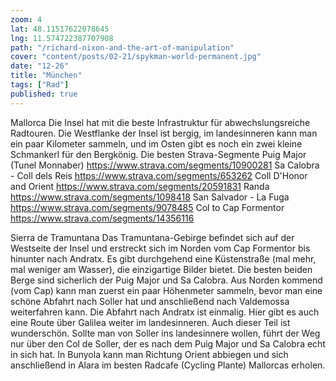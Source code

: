 ```yaml
---
zoom: 4
lat: 48.11517622078645
lng: 11.574722387707908
path: "/richard-nixon-and-the-art-of-manipulation"
cover: "content/posts/02-21/spykman-world-permanent.jpg"
date: "12-26"
title: "München"
tags: ["Rad"]
published: true
---
```


Mallorca
Die Insel hat mit die beste Infrastruktur für abwechslungsreiche Radtouren. Die Westflanke der Insel ist bergig, im landesinneren kann man ein paar Kilometer sammeln, und im Osten gibt es noch ein zwei kleine Schmankerl für den Bergkönig.
Die besten Strava-Segmente
Puig Major (Tunel Monnaber) https://www.strava.com/segments/10900281
Sa Calobra - Coll dels Reis https://www.strava.com/segments/653262
Coll D'Honor and Orient https://www.strava.com/segments/20591831
Randa https://www.strava.com/segments/1098418
San Salvador - La Fuga https://www.strava.com/segments/9078485
Col to Cap Formentor https://www.strava.com/segments/14356116

Sierra de Tramuntana
Das Tramuntana-Gebirge befindet sich auf der Westseite der Insel und erstreckt sich im Norden vom Cap Formentor bis hinunter nach Andratx. Es gibt durchgehend eine Küstenstraße (mal mehr, mal weniger am Wasser), die einzigartige Bilder bietet. Die besten beiden Berge sind sicherlich der Puig Major und Sa Calobra. Aus Norden kommend (vom Cap) kann man zuerst ein paar Höhenmeter sammeln, bevor man eine schöne Abfahrt nach Soller hat und anschließend nach Valdemossa weiterfahren kann. Die Abfahrt nach Andratx ist einmalig. Hier gibt es auch eine Route über Galilea weiter im landesinneren. Auch dieser Teil ist wunderschön. Sollte man von Soller ins landesinnere wollen, führt der Weg nur über den Col de Soller, der es nach dem Puig Major und Sa Calobra echt in sich hat. In Bunyola kann man Richtung Orient abbiegen und sich anschließend in Alara im besten Radcafe (Cycling Plante) Mallorcas erholen.
